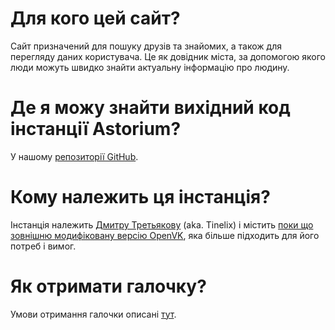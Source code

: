 # Для кого цей сайт?
Сайт призначений для пошуку друзів та знайомих, а також для перегляду даних користувача. Це як довідник міста, за допомогою якого люди можуть швидко знайти актуальну інформацію про людину.

# Де я можу знайти вихідний код інстанції Astorium?
У нашому [репозиторії GitHub](https://github.com/tinelix/astorium).

# Кому належить ця інстанція?
Iнстанція належить [Дмитру Третьякову](/tretdm) (aka. Tinelix) і містить [поки що зовнішню модифіковану версію OpenVK](https://github.com/tinelix/astorium), яка більше підходить для його потреб і вимог.

# Як отримати галочку?
Умови отримання галочки описані [тут](/verify).
